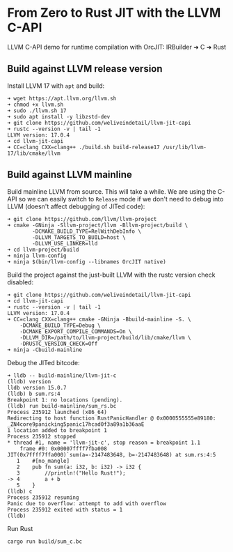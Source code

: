 # From Zero to Rust JIT with the LLVM C-API

LLVM C-API demo for runtime compilation with OrcJIT: IRBuilder ➜ C ➜ Rust

## Build against LLVM release version

Install LLVM 17 with `apt` and build:
```
➜ wget https://apt.llvm.org/llvm.sh
➜ chmod +x llvm.sh
➜ sudo ./llvm.sh 17
➜ sudo apt install -y libzstd-dev
➜ git clone https://github.com/weliveindetail/llvm-jit-capi
➜ rustc --version -v | tail -1
LLVM version: 17.0.4
➜ cd llvm-jit-capi
➜ CC=clang CXX=clang++ ./build.sh build-release17 /usr/lib/llvm-17/lib/cmake/llvm
```

## Build against LLVM mainline

Build mainline LLVM from source. This will take a while. We are using the C-API so we can easily switch to `Release` mode if we don't need to debug into LLVM (doesn't affect debugging of JITed code):
```
➜ git clone https://github.com/llvm/llvm-project
➜ cmake -GNinja -Sllvm-project/llvm -Bllvm-project/build \
        -DCMAKE_BUILD_TYPE=RelWithDebInfo \
        -DLLVM_TARGETS_TO_BUILD=host \
        -DLLVM_USE_LINKER=lld
➜ cd llvm-project/build
➜ ninja llvm-config
➜ ninja $(bin/llvm-config --libnames OrcJIT native)
```

Build the project against the just-built LLVM with the rustc version check disabled:
```
➜ git clone https://github.com/weliveindetail/llvm-jit-capi
➜ cd llvm-jit-capi
➜ rustc --version -v | tail -1
LLVM version: 17.0.4
➜ CC=clang CXX=clang++ cmake -GNinja -Bbuild-mainline -S. \
    -DCMAKE_BUILD_TYPE=Debug \
    -DCMAKE_EXPORT_COMPILE_COMMANDS=On \
    -DLLVM_DIR=/path/to/llvm-project/build/lib/cmake/llvm \
    -DRUSTC_VERSION_CHECK=Off
➜ ninja -Cbuild-mainline
```

Debug the JITed bitcode:
```
➜ lldb -- build-mainline/llvm-jit-c
(lldb) version
lldb version 15.0.7
(lldb) b sum.rs:4
Breakpoint 1: no locations (pending).
(lldb) run build-mainline/sum_rs.bc
Process 235912 launched (x86_64)
Redirecting to host function RustPanicHandler @ 0x0000555555e89180: _ZN4core9panicking5panic17hcad0f3a89a1b36aaE
1 location added to breakpoint 1
Process 235912 stopped
* thread #1, name = 'llvm-jit-c', stop reason = breakpoint 1.1
    frame #0: 0x00007ffff7fba008 JIT(0x7ffff7ffa000)`sum(a=-2147483648, b=-2147483648) at sum.rs:4:5
   1    #[no_mangle]
   2    pub fn sum(a: i32, b: i32) -> i32 {
   3        //println!("Hello Rust!");
-> 4        a + b
   5    }
(lldb) c
Process 235912 resuming
Panic due to overflow: attempt to add with overflow
Process 235912 exited with status = 1
(lldb)
```

Run Rust

```
cargo run build/sum_c.bc
```
